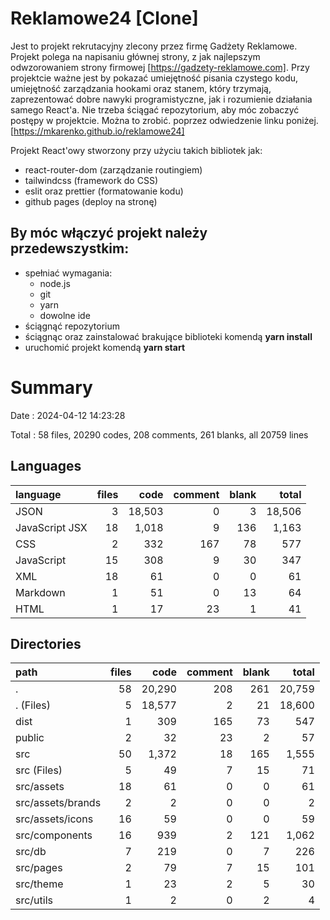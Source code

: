 # Reklamowe24 [Clone]

Jest to projekt rekrutacyjny zlecony przez firmę Gadżety Reklamowe.
Projekt polega na napisaniu głównej strony, z jak najlepszym odwzorowaniem strony firmowej [https://gadzety-reklamowe.com].
Przy projektcie ważne jest by pokazać umiejętność pisania czystego kodu, umiejętność zarządzania hookami oraz stanem,
który trzymają, zaprezentować dobre nawyki programistyczne, jak i rozumienie działania samego React'a.
Nie trzeba ściągać repozytorium, aby móc zobaczyć postępy w projektcie. Można to zrobić. poprzez odwiedzenie linku poniżej.
[https://mkarenko.github.io/reklamowe24]

Projekt React'owy stworzony przy użyciu takich bibliotek jak:

- react-router-dom (zarządzanie routingiem)
- tailwindcss (framework do CSS)
- eslit oraz prettier (formatowanie kodu)
- github pages (deploy na stronę)

## By móc włączyć projekt należy przedewszystkim:

- spełniać wymagania:
  - node.js
  - git
  - yarn
  - dowolne ide
- ściągnąć repozytorium
- ściągnąc oraz zainstalować brakujące biblioteki komendą **yarn install**
- uruchomić projekt komendą **yarn start**

# Summary

Date : 2024-04-12 14:23:28

Total : 58 files, 20290 codes, 208 comments, 261 blanks, all 20759 lines

## Languages

| language       | files |   code | comment | blank |  total |
| :------------- | ----: | -----: | ------: | ----: | -----: |
| JSON           |     3 | 18,503 |       0 |     3 | 18,506 |
| JavaScript JSX |    18 |  1,018 |       9 |   136 |  1,163 |
| CSS            |     2 |    332 |     167 |    78 |    577 |
| JavaScript     |    15 |    308 |       9 |    30 |    347 |
| XML            |    18 |     61 |       0 |     0 |     61 |
| Markdown       |     1 |     51 |       0 |    13 |     64 |
| HTML           |     1 |     17 |      23 |     1 |     41 |

## Directories

| path              | files |   code | comment | blank |  total |
| :---------------- | ----: | -----: | ------: | ----: | -----: |
| .                 |    58 | 20,290 |     208 |   261 | 20,759 |
| . (Files)         |     5 | 18,577 |       2 |    21 | 18,600 |
| dist              |     1 |    309 |     165 |    73 |    547 |
| public            |     2 |     32 |      23 |     2 |     57 |
| src               |    50 |  1,372 |      18 |   165 |  1,555 |
| src (Files)       |     5 |     49 |       7 |    15 |     71 |
| src/assets        |    18 |     61 |       0 |     0 |     61 |
| src/assets/brands |     2 |      2 |       0 |     0 |      2 |
| src/assets/icons  |    16 |     59 |       0 |     0 |     59 |
| src/components    |    16 |    939 |       2 |   121 |  1,062 |
| src/db            |     7 |    219 |       0 |     7 |    226 |
| src/pages         |     2 |     79 |       7 |    15 |    101 |
| src/theme         |     1 |     23 |       2 |     5 |     30 |
| src/utils         |     1 |      2 |       0 |     2 |      4 |

